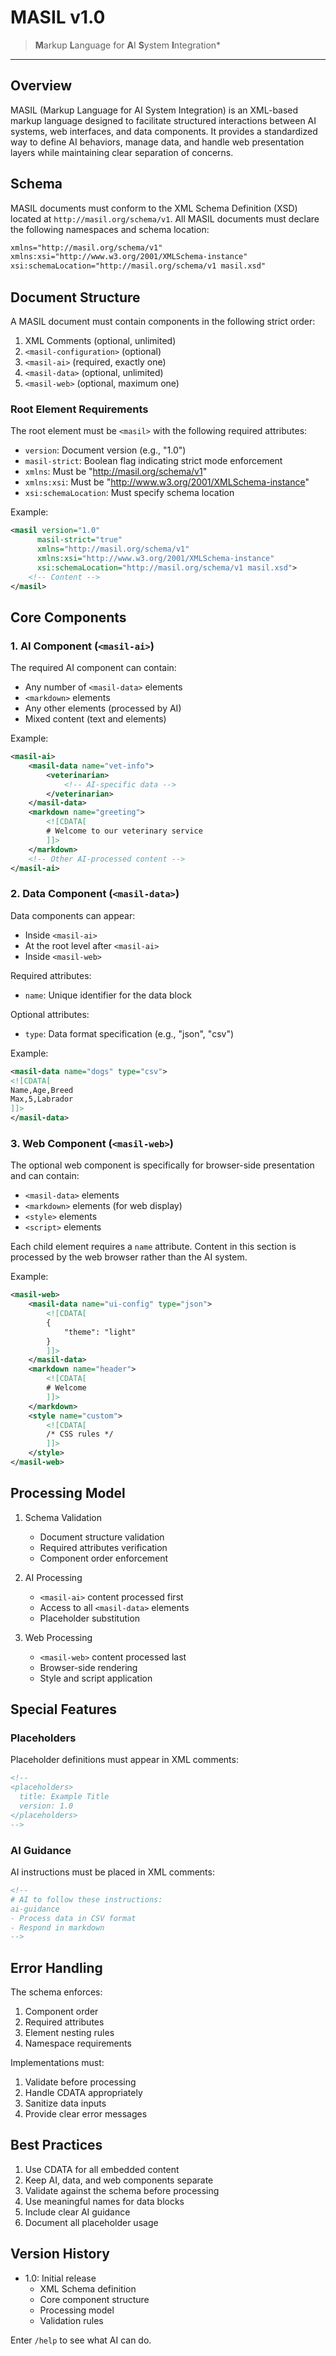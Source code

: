 # MASIL v1.0

> **M**arkup **L**anguage for **A**I **S**ystem **I**ntegration\*

---

## Overview

MASIL (Markup Language for AI System Integration) is an XML-based markup language designed to facilitate structured interactions between AI systems, web interfaces, and data components. It provides a standardized way to define AI behaviors, manage data, and handle web presentation layers while maintaining clear separation of concerns.

## Schema

MASIL documents must conform to the XML Schema Definition (XSD) located at `http://masil.org/schema/v1`. All MASIL documents must declare the following namespaces and schema location:

```xml
xmlns="http://masil.org/schema/v1"
xmlns:xsi="http://www.w3.org/2001/XMLSchema-instance"
xsi:schemaLocation="http://masil.org/schema/v1 masil.xsd"
```

## Document Structure

A MASIL document must contain components in the following strict order:

1. XML Comments (optional, unlimited)
2. `<masil-configuration>` (optional)
3. `<masil-ai>` (required, exactly one)
4. `<masil-data>` (optional, unlimited)
5. `<masil-web>` (optional, maximum one)

### Root Element Requirements

The root element must be `<masil>` with the following required attributes:

- `version`: Document version (e.g., "1.0")
- `masil-strict`: Boolean flag indicating strict mode enforcement
- `xmlns`: Must be "http://masil.org/schema/v1"
- `xmlns:xsi`: Must be "http://www.w3.org/2001/XMLSchema-instance"
- `xsi:schemaLocation`: Must specify schema location

Example:

```xml
<masil version="1.0"
      masil-strict="true"
      xmlns="http://masil.org/schema/v1"
      xmlns:xsi="http://www.w3.org/2001/XMLSchema-instance"
      xsi:schemaLocation="http://masil.org/schema/v1 masil.xsd">
    <!-- Content -->
</masil>
```

## Core Components

### 1. AI Component (`<masil-ai>`)

The required AI component can contain:

- Any number of `<masil-data>` elements
- `<markdown>` elements
- Any other elements (processed by AI)
- Mixed content (text and elements)

Example:

```xml
<masil-ai>
    <masil-data name="vet-info">
        <veterinarian>
            <!-- AI-specific data -->
        </veterinarian>
    </masil-data>
    <markdown name="greeting">
        <![CDATA[
        # Welcome to our veterinary service
        ]]>
    </markdown>
    <!-- Other AI-processed content -->
</masil-ai>
```

### 2. Data Component (`<masil-data>`)

Data components can appear:

- Inside `<masil-ai>`
- At the root level after `<masil-ai>`
- Inside `<masil-web>`

Required attributes:

- `name`: Unique identifier for the data block

Optional attributes:

- `type`: Data format specification (e.g., "json", "csv")

Example:

```xml
<masil-data name="dogs" type="csv">
<![CDATA[
Name,Age,Breed
Max,5,Labrador
]]>
</masil-data>
```

### 3. Web Component (`<masil-web>`)

The optional web component is specifically for browser-side presentation and can contain:

- `<masil-data>` elements
- `<markdown>` elements (for web display)
- `<style>` elements
- `<script>` elements

Each child element requires a `name` attribute. Content in this section is processed by the web browser rather than the AI system.

Example:

```xml
<masil-web>
    <masil-data name="ui-config" type="json">
        <![CDATA[
        {
            "theme": "light"
        }
        ]]>
    </masil-data>
    <markdown name="header">
        <![CDATA[
        # Welcome
        ]]>
    </markdown>
    <style name="custom">
        <![CDATA[
        /* CSS rules */
        ]]>
    </style>
</masil-web>
```

## Processing Model

1. Schema Validation

   - Document structure validation
   - Required attributes verification
   - Component order enforcement

2. AI Processing

   - `<masil-ai>` content processed first
   - Access to all `<masil-data>` elements
   - Placeholder substitution

3. Web Processing
   - `<masil-web>` content processed last
   - Browser-side rendering
   - Style and script application

## Special Features

### Placeholders

Placeholder definitions must appear in XML comments:

```xml
<!--
<placeholders>
  title: Example Title
  version: 1.0
</placeholders>
-->
```

### AI Guidance

AI instructions must be placed in XML comments:

```xml
<!--
# AI to follow these instructions:
ai-guidance
- Process data in CSV format
- Respond in markdown
-->
```

## Error Handling

The schema enforces:

1. Component order
2. Required attributes
3. Element nesting rules
4. Namespace requirements

Implementations must:

1. Validate before processing
2. Handle CDATA appropriately
3. Sanitize data inputs
4. Provide clear error messages

## Best Practices

1. Use CDATA for all embedded content
2. Keep AI, data, and web components separate
3. Validate against the schema before processing
4. Use meaningful names for data blocks
5. Include clear AI guidance
6. Document all placeholder usage

## Version History

- 1.0: Initial release
  - XML Schema definition
  - Core component structure
  - Processing model
  - Validation rules

Enter `/help` to see what AI can do.
